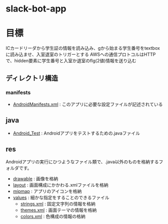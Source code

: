 ﻿# slack-bot-app

 # 目標
 ICカードリーダから学生証の情報を読み込み、gから始まる学生番号をtextboxに読み込ませ、入室退室のトリガーとする
 AWSへの通信プロトコルはHTTPで、hidden要素に学生番号と入室か退室のflg(2値)情報を送り込む

## ディレクトリ構造
### manifests
- [AndroidManifests.xml](https://github.com/ShotaArima/slack-bot-app/blob/main/app/src/main/AndroidManifest.xml) : このアプリに必要な設定ファイルが記述されている
## java
- [Android_Test](https://github.com/ShotaArima/slack-bot-app/tree/main/app/src/androidTest) : Androidアプリをテストするための.javaファイル
## res
Androidアプリの実行にひつようなファイル類で、.java以外のものを格納するフォルダです。
- [drawable](https://github.com/ShotaArima/slack-bot-app/tree/main/app/src/main/res/drawable) : 画像を格納
- [layout](https://github.com/ShotaArima/slack-bot-app/tree/main/app/src/main/res/layout) : 画面構成にかかわる.xmlファイルを格納
- [mipmap](https://github.com/ShotaArima/slack-bot-app/tree/main/app/src/main/res) : アプリのアイコンを格納
- [values](https://github.com/ShotaArima/slack-bot-app/tree/main/app/src/main/res/values) : 細かな指定をすることのできるファイル
  - [strings.xml](https://github.com/ShotaArima/slack-bot-app/blob/main/app/src/main/res/values/strings.xml) : 固定文字列の情報を格納
  - [themes.xml](https://github.com/ShotaArima/slack-bot-app/blob/main/app/src/main/res/values/themes.xml) : 画面テーマの情報を格納
  - [colors.xml](https://github.com/ShotaArima/slack-bot-app/blob/main/app/src/main/res/values/colors.xml) : 色構成の情報の格納
